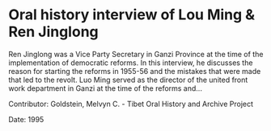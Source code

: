 # Oral history interview of Lou Ming & Ren Jinglong  
Ren Jinglong was a Vice Party Secretary in Ganzi Province at the time of the implementation of democratic reforms. In this interview, he discusses the reason for starting the reforms in 1955-56 and the mistakes that were made that led to the revolt. Luo Ming served as the director of the united front work department in Ganzi at the time of the reforms and... 

Contributor: Goldstein, Melvyn C. - Tibet Oral History and Archive Project  

Date:
1995  

